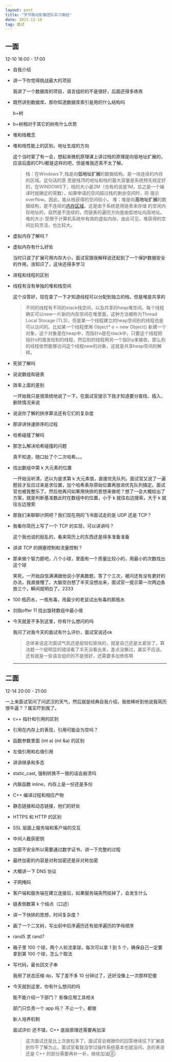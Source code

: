 ```yaml
---
layout: post
title: "字节跳动影像团队实习面经"
date: 2021-12-10
tag: 面试
---
```


## 一面

12-10 16:00 - 17:00

* 自我介绍

* 讲一下你觉得挑战最大的项目

    我讲了一个数据库的项目，语言组织的不是很好，后面还得多练练

* 既然讲到数据库，那你知道数据库索引是用的什么结构吗

    b+树

* b+树相对于其它的树有什么优势

* 堆和栈概念

* 堆和栈性能上的区别，地址生成的方向

    这个当时蒙了有一会，想起来微机原理课上讲过栈的原理是向低地址扩展的，应该后面的CPU都是这样的吧，但是堆我还真不太了解。

    > 栈：在Windows下,栈是向**低地址扩展**的数据结构，是一块连续的内存的区域。这句话的意
    > 思是栈顶的地址和栈的最大容量是系统预先规定好的，在WINDOWS下，栈的大小是2M（也有的说是1M，总之是一个编译时就确定的常数），如果申请的空间超过栈的剩余空间时，将
    > 提示overflow。因此，能从栈获得的空间较小。
    > 堆：堆是向**高地址扩展**的数据结构，是不连续的[内存区域](https://www.zhihu.com/search?q=内存区域&search_source=Entity&hybrid_search_source=Entity&hybrid_search_extra={"sourceType"%3A"article"%2C"sourceId"%3A78478567})。这是由于系统是用链表来存储
    > 的空闲内存地址的，自然是不连续的，而链表的遍历方向是由低地址向高地址。堆的大小
    > 受限于计算机系统中有效的虚拟内存。由此可见，堆获得的空间比较灵活，也比较大。

* 虚拟内存了解吗？

* 虚拟内存有什么好处

    当时只说了扩展可用内存大小，面试官跟我解释说还起到了一个保护数据安全的作用，涨知识了，这块还得多学习

* 进程和线程的区别

* 线程有没有单独的堆和栈空间

    这个没答好，现在查了一下才知道线程可以分配到独立的栈，但是堆是共享的

    > 不同的线程有不同的stack栈空间，以及共享的heap堆空间。每个线程确实可以new一片新的内存空间在堆里面，这种方法被称为Thread Local Storage (TLS)，但是某一个线程建立的heap空间别的线程也是可以访问的。比如某一个线程使用 Object* o = new Object() 新建一个对象，这个对象是在heap中，而指针o是在stack中，只要这个线程把指针o的值发给别的线程，然后别的线程用另一个指针p来接收，那么别的线程依然能够访问这个线程new的对象，这就是共享heap空间的解释。

* 死锁了解吗

* 说说数组和链表

* 效率上面的差别

    一开始我只是很笼统地说了一下，在面试官提示下我才知道要分查找、插入、删除情况来说

* 说说你了解的排序算法还有它们的复杂度

* 那讲讲快速排序的过程

* 哈希碰撞了解吗

* 那怎么解决哈希碰撞的问题

    真不知道，随口扯了个二次哈希。。。

* 找出数组中第 k 大元素的位置

    一开始没听清，还以为是求第 k 大元素值，直接优先队列。面试官又说了一遍题目才反应过来是求位置，加个哈希表存原始位置再放进优先队列搞定。面试官也被我整乐了。然后他再问如果用快排的思想来做呢？想了一会大概给出了方案，就是判断基准数此时在数组中的位置，小于 k 就往右边搜索，大于 k 就往左边搜索

* 那我们来聊聊计网吧？我们现在用的飞书面试走的是 UDP 还是 TCP？

* 我看你简历上写了一个 TCP 的实现，可以讲讲吗？

    这个我也说的挺乱的，看来简历上的东西还是得多准备准备

* 讲讲 TCP 的拥塞控制和流量控制？

* 那来做个智力题吧，八个小球，里面有一个质量比较小的，用最小的次数找出这个球

    笑死，一开始自信满满跟他说小学奥数题，答了个三次，被问还有没有更好的办法，我直接懵了。大脑空白想了半天没想出来，面试官一提示第一次两边各放三个，瞬间就明白了。2333

* 100 瓶药水，一瓶有毒，用最少的老鼠试出有毒的那瓶水

* 剑指offer 11 找出旋转数组中最小值

* 今天就差不多到这里，你有什么想问的吗

    我问了对我今天的面试有什么评价，面试官说还ok

    

    > 总体来说这次面试气氛还是挺轻松愉快的，就是自己还是太紧张了，算法题一个挺明显的错误看了半天没看出来，差点没撕过，属实不应该。还有就是一些语言组织的不是很好，还需要多加修炼啊

    ---



##  二面


12-14 20:00 - 21:00

 一上来面试官问了问武汉的天气，然后就是经典自我介绍，我依稀听到他说我简历很牛逼？？属实吓到我了。

* c++ 指针和引用的区别

* 引用在内存上的表现，引用可能会为空吗？

* 函数参数里面 (int a) (int &a) 的区别

* 左值引用和右值引用

* 讲讲继承和多态

* static_cast, 强制转换不一致的话会崩溃吗

* 内联函数 inline，内存上是一份还是多份

* C++ 编译过程和相应产物

* 静态链接和动态链接，他们的好处

* HTTPS 和 HTTP 的区别

* SSL 层面上服务端和客户端的交互

* 中间人截获密钥

* 加密不安全所以需要通过数字证书，讲一下完整的过程

* 最终加密的内容是对称加密还是非对称加密

* 大概讲一下 DNS 协议

* 子网掩码

* 客户端和服务端在建立连接后，如果服务端突然挂掉了，会发生什么

* 链表倒数第 k 个结点（口述）

* 讲一下快排的思想，时间复杂度？

* 画了一个二叉树，写出前中后序遍历还有层序遍历的字母顺序

* rand5 求 rand7

* 箱子里 100 个球，两个人轮流拿球，每次可以拿 1 到 5 个，确保自己一定要拿到第 100 个球，怎么个取法

* 写代码，最长回文子串

    我用了状态压缩 dp，写了差不多 10 分钟过了，还好没像上一次那样犯傻

* 今天就到这里，你有什么想问的吗

    能不能介绍一下部门？   影像应用工具相关

    部门只负责一个 app 吗？ 不止一个，都做

    新人培养机制

    面试评价  还不错，C++ 底层原理还需要再加深

    > 这次面试还是比上次放松多了。面试官会根据你的回答继续往下扩展直到你不了解为止。面试官看我没学过操作系统基本也就没问。总的来说还是 C++ 的部分需要再补一补，继续加油⑧

        

    

